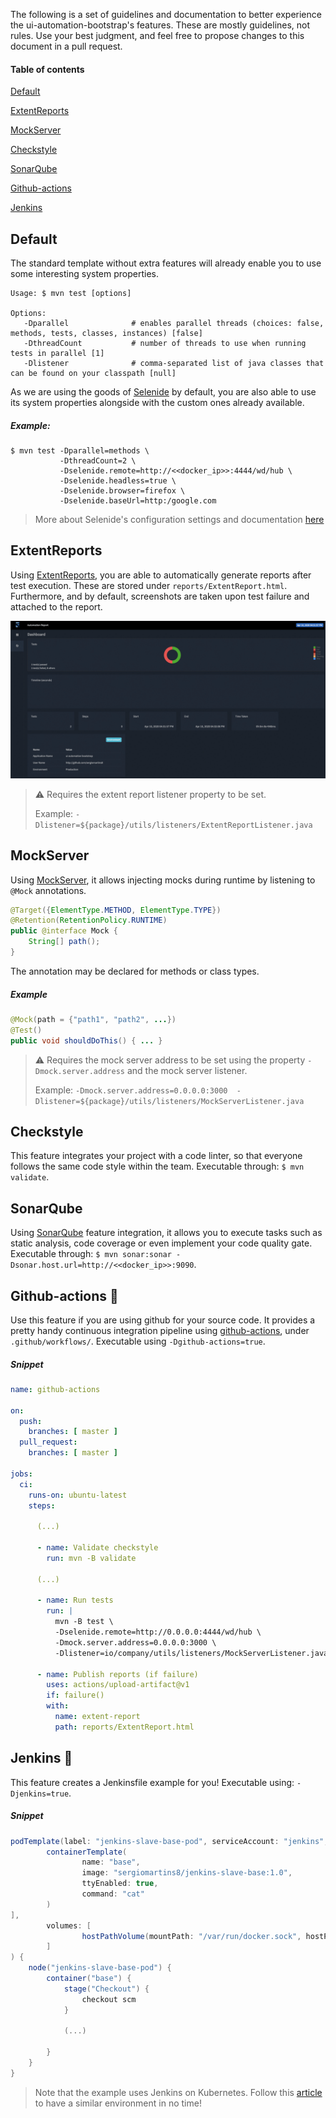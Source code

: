 The following is a set of guidelines and documentation to better experience the ui-automation-bootstrap's features. 
These are mostly guidelines, not rules. Use your best judgment, and feel free to propose changes to this document in a pull request.

#### Table of contents

[Default](#default)
    
[ExtentReports](#extentreports)

[MockServer](#mockserver)

[Checkstyle](#checkstyle)

[SonarQube](#sonarqube)

[Github-actions](#github-actions-)

[Jenkins](#jenkins-)

## Default

The standard template without extra features will already enable you to use some interesting system properties.

```shell script
Usage: $ mvn test [options]

Options:
   -Dparallel              # enables parallel threads (choices: false, methods, tests, classes, instances) [false]
   -DthreadCount           # number of threads to use when running tests in parallel [1]
   -Dlistener              # comma-separated list of java classes that can be found on your classpath [null]
```

As we are using the goods of [Selenide](https://github.com/selenide/selenide) by default, you are also able to use its system properties alongside with the custom ones already available.

##### Example:
```shell script
$ mvn test -Dparallel=methods \
           -DthreadCount=2 \
           -Dselenide.remote=http://<<docker_ip>>:4444/wd/hub \
           -Dselenide.headless=true \
           -Dselenide.browser=firefox \
           -Dselenide.baseUrl=http:/google.com
```

> More about Selenide's configuration settings and documentation [here](https://selenide.org/javadoc/current/com/codeborne/selenide/Configuration.html)

## ExtentReports

Using [ExtentReports](https://extentreports.com/), you are able to automatically generate reports after test execution. These are stored under `reports/ExtentReport.html`. 
Furthermore, and by default, screenshots are taken upon test failure and attached to the report.

![](img/reports.gif)

> ⚠️ Requires the extent report listener property to be set.
>
> Example: `-Dlistener=${package}/utils/listeners/ExtentReportListener.java`

## MockServer

Using [MockServer](https://www.mock-server.com/), it allows injecting mocks during runtime by listening to `@Mock` annotations.

```java
@Target({ElementType.METHOD, ElementType.TYPE})
@Retention(RetentionPolicy.RUNTIME)
public @interface Mock {
    String[] path();
}
```

The annotation may be declared for methods or class types.

##### Example
````java
@Mock(path = {"path1", "path2", ...})
@Test()
public void shouldDoThis() { ... }
````

> ⚠️ Requires the mock server address to be set using the property `-Dmock.server.address` and the mock server listener.
>
> Example: `-Dmock.server.address=0.0.0.0:3000  -Dlistener=${package}/utils/listeners/MockServerListener.java`

## Checkstyle

This feature integrates your project with a code linter, so that everyone follows the same code style within the team. 
Executable through: `$ mvn validate`.
 
## SonarQube

Using [SonarQube](https://www.sonarqube.org/) feature integration, it allows you to execute tasks such as static analysis, code coverage or even implement your code quality gate.
Executable through: `$ mvn sonar:sonar -Dsonar.host.url=http://<<docker_ip>>:9090`.

## Github-actions 🤖

Use this feature if you are using github for your source code. It provides a pretty handy continuous integration pipeline using [github-actions](https://help.github.com/en/actions), under `.github/workflows/`.
Executable using `-Dgithub-actions=true`.

##### Snippet
```yaml
name: github-actions

on:
  push:
    branches: [ master ]
  pull_request:
    branches: [ master ]

jobs:
  ci:
    runs-on: ubuntu-latest
    steps:
      
      (...)

      - name: Validate checkstyle
        run: mvn -B validate
      
      (...)

      - name: Run tests
        run: |
          mvn -B test \
          -Dselenide.remote=http://0.0.0.0:4444/wd/hub \
          -Dmock.server.address=0.0.0.0:3000 \
          -Dlistener=io/company/utils/listeners/MockServerListener.java,io/company/utils/listeners/ExtentReportListener.java

      - name: Publish reports (if failure)
        uses: actions/upload-artifact@v1
        if: failure()
        with:
          name: extent-report
          path: reports/ExtentReport.html
```

## Jenkins 🤖

This feature creates a Jenkinsfile example for you!
Executable using: `-Djenkins=true`.

##### Snippet
```groovy
podTemplate(label: "jenkins-slave-base-pod", serviceAccount: "jenkins", containers: [
        containerTemplate(
                name: "base",
                image: "sergiomartins8/jenkins-slave-base:1.0",
                ttyEnabled: true,
                command: "cat"
        )
],
        volumes: [
                hostPathVolume(mountPath: "/var/run/docker.sock", hostPath: "/var/run/docker.sock")
        ]
) {
    node("jenkins-slave-base-pod") {
        container("base") {
            stage("Checkout") {
                checkout scm
            }
    
            (...)

        }
    }
}
```

> Note that the example uses Jenkins on Kubernetes. Follow this [article](https://medium.com/@sergiomartins8/highly-scalable-jenkins-on-minikube-8cc289a31850) to have a similar environment in no time!
